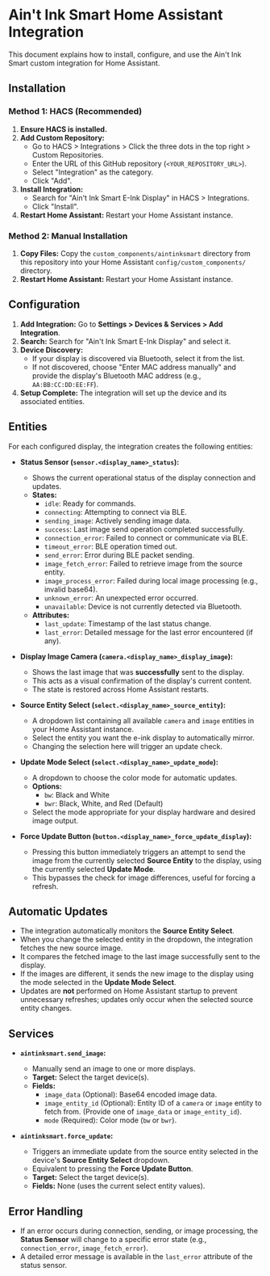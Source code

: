# Ain't Ink Smart Home Assistant Integration

This document explains how to install, configure, and use the Ain't Ink Smart custom integration for Home Assistant.

## Installation

### Method 1: HACS (Recommended)

1.  **Ensure HACS is installed.**
2.  **Add Custom Repository:**
    *   Go to HACS > Integrations > Click the three dots in the top right > Custom Repositories.
    *   Enter the URL of this GitHub repository (`<YOUR_REPOSITORY_URL>`).
    *   Select "Integration" as the category.
    *   Click "Add".
3.  **Install Integration:**
    *   Search for "Ain't Ink Smart E-Ink Display" in HACS > Integrations.
    *   Click "Install".
4.  **Restart Home Assistant:** Restart your Home Assistant instance.

### Method 2: Manual Installation

1.  **Copy Files:** Copy the `custom_components/aintinksmart` directory from this repository into your Home Assistant `config/custom_components/` directory.
2.  **Restart Home Assistant:** Restart your Home Assistant instance.

## Configuration

1.  **Add Integration:** Go to **Settings > Devices & Services > Add Integration**.
2.  **Search:** Search for "Ain't Ink Smart E-Ink Display" and select it.
3.  **Device Discovery:**
    *   If your display is discovered via Bluetooth, select it from the list.
    *   If not discovered, choose "Enter MAC address manually" and provide the display's Bluetooth MAC address (e.g., `AA:BB:CC:DD:EE:FF`).
4.  **Setup Complete:** The integration will set up the device and its associated entities.

## Entities

For each configured display, the integration creates the following entities:

*   **Status Sensor (`sensor.<display_name>_status`):**
    *   Shows the current operational status of the display connection and updates.
    *   **States:**
        *   `idle`: Ready for commands.
        *   `connecting`: Attempting to connect via BLE.
        *   `sending_image`: Actively sending image data.
        *   `success`: Last image send operation completed successfully.
        *   `connection_error`: Failed to connect or communicate via BLE.
        *   `timeout_error`: BLE operation timed out.
        *   `send_error`: Error during BLE packet sending.
        *   `image_fetch_error`: Failed to retrieve image from the source entity.
        *   `image_process_error`: Failed during local image processing (e.g., invalid base64).
        *   `unknown_error`: An unexpected error occurred.
        *   `unavailable`: Device is not currently detected via Bluetooth.
    *   **Attributes:**
        *   `last_update`: Timestamp of the last status change.
        *   `last_error`: Detailed message for the last error encountered (if any).

*   **Display Image Camera (`camera.<display_name>_display_image`):**
    *   Shows the last image that was **successfully** sent to the display.
    *   This acts as a visual confirmation of the display's current content.
    *   The state is restored across Home Assistant restarts.

*   **Source Entity Select (`select.<display_name>_source_entity`):**
    *   A dropdown list containing all available `camera` and `image` entities in your Home Assistant instance.
    *   Select the entity you want the e-ink display to automatically mirror.
    *   Changing the selection here will trigger an update check.

*   **Update Mode Select (`select.<display_name>_update_mode`):**
    *   A dropdown to choose the color mode for automatic updates.
    *   **Options:**
        *   `bw`: Black and White
        *   `bwr`: Black, White, and Red (Default)
    *   Select the mode appropriate for your display hardware and desired image output.

*   **Force Update Button (`button.<display_name>_force_update_display`):**
    *   Pressing this button immediately triggers an attempt to send the image from the currently selected **Source Entity** to the display, using the currently selected **Update Mode**.
    *   This bypasses the check for image differences, useful for forcing a refresh.

## Automatic Updates

-   The integration automatically monitors the **Source Entity Select**.
-   When you change the selected entity in the dropdown, the integration fetches the new source image.
-   It compares the fetched image to the last image successfully sent to the display.
-   If the images are different, it sends the new image to the display using the mode selected in the **Update Mode Select**.
-   Updates are **not** performed on Home Assistant startup to prevent unnecessary refreshes; updates only occur when the selected source entity changes.

## Services

*   **`aintinksmart.send_image`:**
    *   Manually send an image to one or more displays.
    *   **Target:** Select the target device(s).
    *   **Fields:**
        *   `image_data` (Optional): Base64 encoded image data.
        *   `image_entity_id` (Optional): Entity ID of a `camera` or `image` entity to fetch from. (Provide one of `image_data` or `image_entity_id`).
        *   `mode` (Required): Color mode (`bw` or `bwr`).

*   **`aintinksmart.force_update`:**
    *   Triggers an immediate update from the source entity selected in the device's **Source Entity Select** dropdown.
    *   Equivalent to pressing the **Force Update Button**.
    *   **Target:** Select the target device(s).
    *   **Fields:** None (uses the current select entity values).

## Error Handling

-   If an error occurs during connection, sending, or image processing, the **Status Sensor** will change to a specific error state (e.g., `connection_error`, `image_fetch_error`).
-   A detailed error message is available in the `last_error` attribute of the status sensor.